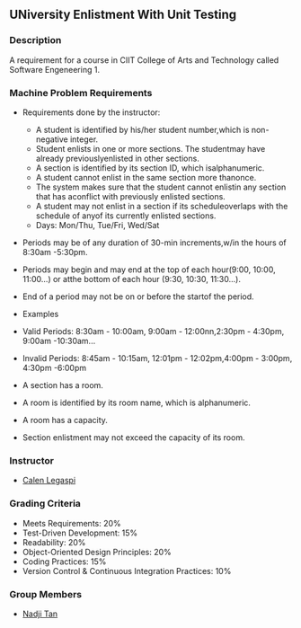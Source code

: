 ## UNiversity Enlistment With Unit Testing

### Description

A requirement for a course in CIIT College of Arts and Technology called Software Engeneering 1.

### Machine Problem Requirements

- Requirements done by the instructor:

  - A student is identified by his/her student number,which is non-negative integer.
  - Student enlists in one or more sections. The studentmay have already previouslyenlisted in other sections.
  - A section is identified by its section ID, which isalphanumeric.
  - A student cannot enlist in the same section more thanonce.
  - The system makes sure that the student cannot enlistin any section that has aconflict with previously enlisted sections.
  - A student may not enlist in a section if its scheduleoverlaps with the schedule of anyof its currently enlisted sections.
  - Days: Mon/Thu, Tue/Fri, Wed/Sat

- Periods may be of any duration of 30-min increments,w/in the hours of 8:30am -5:30pm.
- Periods may begin and may end at the top of each hour(9:00, 10:00, 11:00...) or atthe bottom of each hour (9:30, 10:30, 11:30...).
- End of a period may not be on or before the startof the period.
- Examples
- Valid Periods: 8:30am - 10:00am, 9:00am - 12:00nn,2:30pm - 4:30pm, 9:00am -10:30am...
- Invalid Periods: 8:45am - 10:15am, 12:01pm - 12:02pm,4:00pm - 3:00pm, 4:30pm -6:00pm
- A section has a room.
- A room is identified by its room name, which is alphanumeric.
- A room has a capacity.
- Section enlistment may not exceed the capacity of its room.

### Instructor

- [Calen Legaspi](https://github.com/calen-legaspi)

### Grading Criteria

- Meets Requirements: 20%
- Test-Driven Development: 15%
- Readability: 20%
- Object-Oriented Design Principles: 20%
- Coding Practices: 15%
- Version Control & Continuous Integration Practices: 10%

### Group Members

- [Nadji Tan](https://github.com/Kapatid)
